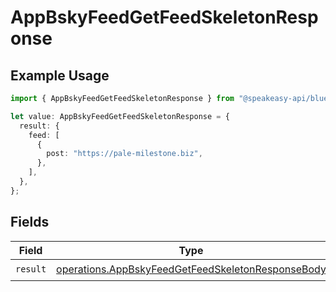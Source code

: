 # AppBskyFeedGetFeedSkeletonResponse

## Example Usage

```typescript
import { AppBskyFeedGetFeedSkeletonResponse } from "@speakeasy-api/bluesky/models/operations";

let value: AppBskyFeedGetFeedSkeletonResponse = {
  result: {
    feed: [
      {
        post: "https://pale-milestone.biz",
      },
    ],
  },
};
```

## Fields

| Field                                                                                                                  | Type                                                                                                                   | Required                                                                                                               | Description                                                                                                            |
| ---------------------------------------------------------------------------------------------------------------------- | ---------------------------------------------------------------------------------------------------------------------- | ---------------------------------------------------------------------------------------------------------------------- | ---------------------------------------------------------------------------------------------------------------------- |
| `result`                                                                                                               | [operations.AppBskyFeedGetFeedSkeletonResponseBody](../../models/operations/appbskyfeedgetfeedskeletonresponsebody.md) | :heavy_check_mark:                                                                                                     | N/A                                                                                                                    |